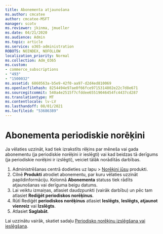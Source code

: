 ```yaml
---
title: Abonementa atjaunošana
ms.author: cmcatee
author: cmcatee-MSFT
manager: scotv
ms.reviewer: jkinma, jmueller
ms.date: 04/21/2020
ms.audience: Admin
ms.topic: article
ms.service: o365-administration
ROBOTS: NOINDEX, NOFOLLOW
localization_priority: Normal
ms.collection: Adm_O365
ms.custom:
- commerce_subscriptions
- "493"
- "1500032"
ms.assetid: 6860563a-b5e9-42f0-aa97-d2d4ed810069
ms.openlocfilehash: 8254494e97ae0f66fce9715314802e22c7d8e671
ms.sourcegitcommit: 540a4e2515f7cfddee65519046454fc4437cd287
ms.translationtype: MT
ms.contentlocale: lv-LV
ms.lasthandoff: 08/01/2021
ms.locfileid: "53686389"
---
```

# <a name="subscription-recurring-billing"></a>Abonementa periodiskie norēķini

Ja vēlaties uzzināt, kad tiek izrakstīts rēķins  par mēneša vai gada abonementu (ja periodiskie norēķini ir ieslēgti) vai kad beidzas tā derīgums (ja periodiskie norēķini ir izslēgti), veiciet tālāk norādītās darbības. 
  
1. Administrēšanas centrā dodieties  uz lapu \> [Norēķini jūsu](https://go.microsoft.com/fwlink/p/?linkid=842054) produkti.
2. Cilnē **Produkti** atrodiet abonementu, par kuru vēlaties uzzināt papildinformāciju. Kolonnā **Abonementa** statuss tiek rādīts atjaunošanas vai derīguma beigu datums.
3. Lai veiktu izmaiņas, atlasiet daudzpunkti (vairāk darbību) un pēc tam atlasiet **Rediģēt periodiskos norēķinus**.
4. Rūtī Rediģēt **periodiskos norēķinus** atlasiet **Ieslēgts**, **Ieslēgts, atjaunot vienreiz** vai **Izslēgts**.
5. Atlasiet **Saglabāt**.

Lai uzzinātu vairāk, skatiet sadaļu [Periodisko norēķinu izslēgšana vai ieslēgšana](/microsoft-365/commerce/subscriptions/renew-your-subscription).